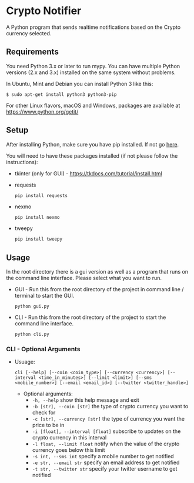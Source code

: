 # Crypto Notifier

A Python program that sends realtime notifications based on the Crypto currency selected.

## Requirements

You need Python 3.x or later to run mypy. You can have multiple Python versions (2.x and 3.x) installed on the same system without problems.

In Ubuntu, Mint and Debian you can install Python 3 like this:

    $ sudo apt-get install python3 python3-pip

For other Linux flavors, macOS and Windows, packages are available at https://www.python.org/getit/

## Setup

After installing Python, make sure you have pip installed. If not go [here](https://pip.pypa.io/en/stable/installing/).

You will need to have these packages installed (if not please follow the instructions):
* tkinter (only for GUI) - https://tkdocs.com/tutorial/install.html

* requests

    ```python
    pip install requests
    ```
    
* nexmo

    ```pyhton
    pip install nexmo
    ```
    
* tweepy
    
    ```python
    pip install tweepy
    ```

## Usage

In the root directory there is a gui version as well as a program that runs on the command line interface.
Please select what you want to run.

* GUI - Run this from the root directory of the project in command line / terminal to start the GUI.

    ```
    python gui.py
    ```
    
* CLI - Run this from the root directory of the project to start the command line interface.

    ```
    python cli.py
    ```
### CLI - Optional Arguments

* Usuage:

    ```
    cli [--help] [--coin <coin_type>] [--currency <currency>] [--interval <time_in_minutes>] [--limit <limit>] [--sms <mobile_number>] [--email <email_id>] [--twitter <twitter_handle>]
    ```
    * Optional arguments:
        * `-h, --help`                      show this help message and exit
        * `-b [str], --coin [str]`          the type of crypto currency you want to check for
        * `-c [str], --currency [str]`      the type of currency you want the price to be in
        * `-i [float], --interval [float]`  subscribe to updates on the crypto currency in this interval
        * `-l float, --limit float`         notify when the value of the crypto currency goes below this limit
        * `-s int, --sms int`               specify a mobile number to get notified
        * `-e str, --email str`             specify an email address to get notified
        * `-t str, --twitter str`           specify your twitter username to get notified
